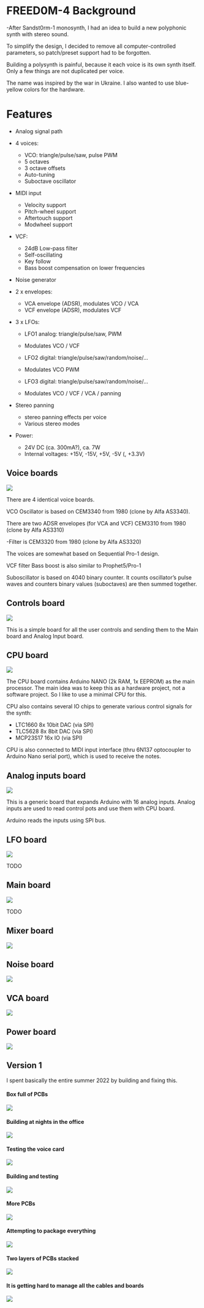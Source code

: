 # FREED0M-4 Background

-After Sandst0rm-1 monosynth, I had an idea to build a new polyphonic synth with stereo sound.

To simplify the design, I decided to remove all computer-controlled parameters, so patch/preset support had to be forgotten.

Building a polysynth is painful, because it each voice is its own synth itself. Only a few things are not duplicated per voice.

The name was inspired by the war in Ukraine. I also wanted to use blue-yellow colors for the hardware.

# Features

- Analog signal path

- 4 voices:
	- VCO: triangle/pulse/saw, pulse PWM
    - 5 octaves
    - 3 octave offsets
    - Auto-tuning
    - Suboctave oscillator

- MIDI input
    - Velocity support
    - Pitch-wheel support
    - Aftertouch support
    - Modwheel support

- VCF:
    - 24dB Low-pass filter
    - Self-oscillating
    - Key follow
    - Bass boost compensation on lower frequencies

- Noise generator

- 2 x  envelopes:
    - VCA envelope (ADSR), modulates VCO / VCA
    - VCF envelope (ADSR), modulates VCF

- 3 x LFOs:
    - LFO1 analog: triangle/pulse/saw, PWM
    - Modulates VCO / VCF

    - LFO2 digital: triangle/pulse/saw/random/noise/…
    - Modulates VCO PWM

    - LFO3 digital: triangle/pulse/saw/random/noise/…
    - Modulates VCO / VCF / VCA / panning


- Stereo panning
    - stereo panning effects per voice
    - Various stereo modes

- Power:
    - 24V DC (ca. 300mA?), ca. 7W
    - Internal voltages:  +15V, -15V, +5V, -5V (, +3.3V)



## Voice boards

![](/images/freed0m4/voice.png)

There are 4 identical voice boards.

VCO Oscillator is based on CEM3340 from 1980 (clone by Alfa AS3340).

There are two ADSR envelopes (for VCA and VCF) CEM3310 from 1980 (clone by Alfa AS3310)

-Filter is CEM3320 from 1980 (clone by Alfa AS3320)

The voices are somewhat based on Sequential Pro-1 design.

VCF filter Bass boost is also similar to Prophet5/Pro-1

Suboscillator is based on 4040 binary counter. It counts oscillator’s pulse waves and counters binary values (suboctaves) are then summed together.


## Controls board

![](/images/freed0m4/controls.png)

This is a simple board for all the user controls and sending them to the Main board and Analog Input board.


## CPU board

![](/images/freed0m4/cpu.png)

The CPU board contains Arduino NANO (2k RAM, 1x EEPROM) as the main processor. The main idea was to keep this as a hardware project, not a software project. So I like to
use a minimal CPU for this.

CPU also contains several IO chips to generate various control signals for the synth:
- LTC1660 8x 10bit DAC (via SPI)
- TLC5628 8x 8bit DAC (via SPI)
- MCP23S17 16x IO (via SPI)
  
CPU is also connected to MIDI input interface (thru 6N137 optocoupler to Arduino Nano serial port), which is used to receive the notes.

## Analog inputs board

![](/images/freed0m4/analog.png)

This is a generic board that expands Arduino with 16 analog inputs. Analog inputs are used to read control pots and use them with CPU board. 

Arduino reads the inputs using SPI bus.


## LFO board

![](/images/freed0m4/lfo.png)

TODO

## Main board

![](/images/freed0m4/main.png)

TODO

## Mixer board

![](/images/freed0m4/mixer.png)


## Noise board

![](/images/freed0m4/noise.png)



## VCA board

![](/images/freed0m4/vca.png)


## Power board

![](/images/freed0m4/power.png)




## Version 1

I spent basically the entire summer 2022 by building and fixing this.

#### Box full of PCBs
![](/images/freed0m4/v1_pcbs.jpg)


#### Building at nights in the office
![](/images/freed0m4/v1_building_at_night.jpg)

#### Testing the voice card
![](/images/freed0m4/v1_osc.jpg)


#### Building and testing
![](/images/freed0m4/v1_wip.jpg)

#### More PCBs
![](/images/freed0m4/v1_wip2.jpg)

#### Attempting to package everything
![](/images/freed0m4/v1_wip4.jpg)

#### Two layers of PCBs stacked
![](/images/freed0m4/v1_wip5.jpg)

#### It is getting hard to manage all the cables and boards
![](/images/freed0m4/v1_wip7.jpg)
